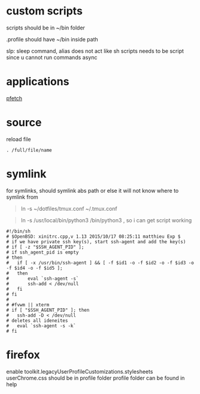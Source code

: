 # custom scripts
scripts should be in ~/bin folder

.profile should have ~/bin inside path

slp: sleep command, alias does not act like sh scripts needs to be script since u cannot run commands async

# applications
[pfetch](https://github.com/dylanaraps/pfetch)

# source
reload file 
```
. /full/file/name
```

# symlink

for symlinks, should symlink abs path or else it will not know where to symlink from

> ln -s ~/dotfiles/tmux.conf ~/.tmux.conf

> ln -s /usr/local/bin/python3 /bin/python3 , so i can get script working

```
#!/bin/sh
# $OpenBSD: xinitrc.cpp,v 1.13 2015/10/17 08:25:11 matthieu Exp $
# if we have private ssh key(s), start ssh-agent and add the key(s)
# if [ -z "$SSH_AGENT_PID" ];
# if ssh_agent_pid is empty
# then
# 	if [ -x /usr/bin/ssh-agent ] && [ -f $id1 -o -f $id2 -o -f $id3 -o -f $id4 -o -f $id5 ];
# 	then
# 		eval `ssh-agent -s`
# 		ssh-add < /dev/null
# 	fi
# fi
# 
# #fvwm || xterm
# if [ "$SSH_AGENT_PID" ]; then
# 	ssh-add -D < /dev/null
# deletes all ideneites
# 	eval `ssh-agent -s -k`
# fi
```

# firefox
enable toolkit.legacyUserProfileCustomizations.stylesheets
userChrome.css should be in profile folder
profile folder can be found in help
